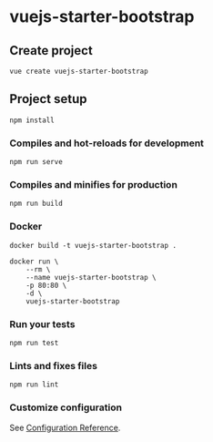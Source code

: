 # vuejs-starter-bootstrap

## Create project
```
vue create vuejs-starter-bootstrap
```

## Project setup
```
npm install
```

### Compiles and hot-reloads for development
```
npm run serve
```

### Compiles and minifies for production
```
npm run build
```

### Docker

```docker build -t vuejs-starter-bootstrap .```

```
docker run \
    --rm \
    --name vuejs-starter-bootstrap \
    -p 80:80 \
    -d \
    vuejs-starter-bootstrap
```

### Run your tests
```
npm run test
```

### Lints and fixes files
```
npm run lint
```

### Customize configuration
See [Configuration Reference](https://cli.vuejs.org/config/).
